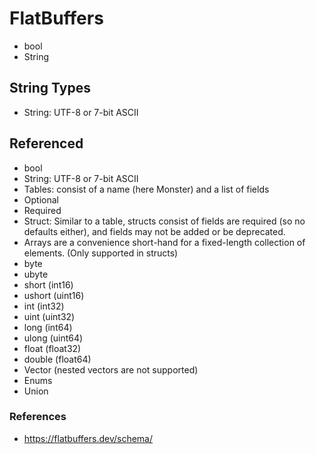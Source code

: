 # FlatBuffers

* bool
* String

## String Types

* String: UTF-8 or 7-bit ASCII

## Referenced

* bool
* String: UTF-8 or 7-bit ASCII
* Tables: consist of a name (here Monster) and a list of fields
* Optional
* Required
* Struct: Similar to a table, structs consist of fields are required (so no defaults either), and fields may not be added or be deprecated.
* Arrays are a convenience short-hand for a fixed-length collection of elements. (Only supported in structs)
* byte
* ubyte
* short (int16)
* ushort (uint16)
* int (int32)
* uint (uint32)
* long (int64)
* ulong (uint64)
* float (float32)
* double (float64)
* Vector (nested vectors are not supported)
* Enums
* Union

### References

* https://flatbuffers.dev/schema/